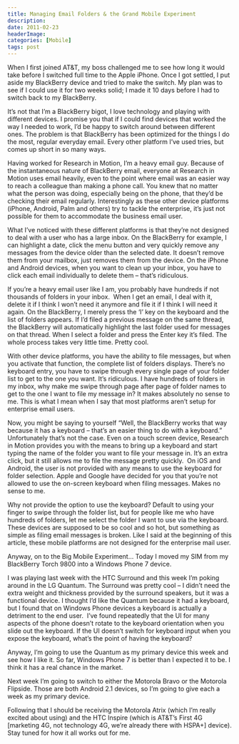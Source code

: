```yaml
---
title: Managing Email Folders & the Grand Mobile Experiment
description: 
date: 2011-02-23
headerImage: 
categories: [Mobile]
tags: post
---
```


When I first joined AT&T, my boss challenged me to see how long it would take before I switched full time to the Apple iPhone. Once I got settled, I put aside my BlackBerry device and tried to make the switch. My plan was to see if I could use it for two weeks solid; I made it 10 days before I had to switch back to my BlackBerry.

It’s not that I’m a BlackBerry bigot, I love technology and playing with different devices. I promise you that if I could find devices that worked the way I needed to work, I’d be happy to switch around between different ones. The problem is that BlackBerry has been optimized for the things I do the most, regular everyday email. Every other platform I’ve used tries, but comes up short in so many ways.

Having worked for Research in Motion, I’m a heavy email guy. Because of the instantaneous nature of BlackBerry email, everyone at Research in Motion uses email heavily, even to the point where email was an easier way to reach a colleague than making a phone call. You knew that no matter what the person was doing, especially being on the phone, that they’d be checking their email regularly. Interestingly as these other device platforms (iPhone, Android, Palm and others) try to tackle the enterprise, it’s just not possible for them to accommodate the business email user.

What I’ve noticed with these different platforms is that they’re not designed to deal with a user who has a large inbox. On the BlackBerry for example, I can highlight a date, click the menu button and very quickly remove any messages from the device older than the selected date. It doesn’t remove them from your mailbox, just removes them from the device. On the iPhone and Android devices, when you want to clean up your inbox, you have to click each email individually to delete them – that’s ridiculous.

If you’re a heavy email user like I am, you probably have hundreds if not thousands of folders in your inbox.  When I get an email, I deal with it, delete it if I think I won’t need it anymore and file it if I think I will need it again. On the BlackBerry, I merely press the ‘I’ key on the keyboard and the list of folders appears. If I’d filed a previous message on the same thread, the BlackBerry will automatically highlight the last folder used for messages on that thread. When I select a folder and press the Enter key it’s filed. The whole process takes very little time. Pretty cool.

With other device platforms, you have the ability to file messages, but when you activate that function, the complete list of folders displays. There’s no keyboard entry, you have to swipe through every single page of your folder list to get to the one you want. It’s ridiculous. I have hundreds of folders in my inbox, why make me swipe through page after page of folder names to get to the one I want to file my message in? It makes absolutely no sense to me. This is what I mean when I say that most platforms aren’t setup for enterprise email users.

Now, you might be saying to yourself “Well, the BlackBerry works that way because it has a keyboard – that’s an easier thing to do with a keyboard.” Unfortunately that’s not the case. Even on a touch screen device, Research in Motion provides you with the means to bring up a keyboard and start typing the name of the folder you want to file your message in. It’s an extra click, but it still allows me to file the message pretty quickly.  On iOS and Android, the user is not provided with any means to use the keyboard for folder selection. Apple and Google have decided for you that you’re not allowed to use the on-screen keyboard when filing messages. Makes no sense to me.

Why not provide the option to use the keyboard? Default to using your finger to swipe through the folder list, but for people like me who have hundreds of folders, let me select the folder I want to use via the keyboard.  These devices are supposed to be so cool and so hot, but something as simple as filing email messages is broken. Like I said at the beginning of this article, these mobile platforms are not designed for the enterprise mail user.

Anyway, on to the Big Mobile Experiment… Today I moved my SIM from my BlackBerry Torch 9800 into a Windows Phone 7 device.

I was playing last week with the HTC Surround and this week I’m poking around in the LG Quantum. The Surround was pretty cool – I didn’t need the extra weight and thickness provided by the surround speakers, but it was a functional device. I thought I’d like the Quantum because it had a keyboard, but I found that on Windows Phone devices a keyboard is actually a detriment to the end user.  I’ve found repeatedly that the UI for many aspects of the phone doesn’t rotate to the keyboard orientation when you slide out the keyboard. If the UI doesn’t switch for keyboard input when you expose the keyboard, what’s the point of having the keyboard?

Anyway, I’m going to use the Quantum as my primary device this week and see how I like it. So far, Windows Phone 7 is better than I expected it to be. I think it has a real chance in the market.

Next week I’m going to switch to either the Motorola Bravo or the Motorola Flipside. Those are both Android 2.1 devices, so I’m going to give each a week as my primary device.

Following that I should be receiving the Motorola Atrix (which I’m really excited about using) and the HTC Inspire (which is AT&T’s First 4G [marketing 4G, not technology 4G, we’re already there with HSPA+] device). Stay tuned for how it all works out for me.